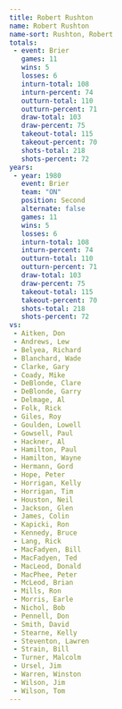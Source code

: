 ```yaml
---
title: Robert Rushton
name: Robert Rushton
name-sort: Rushton, Robert
totals:
 - event: Brier
   games: 11
   wins: 5
   losses: 6
   inturn-total: 108
   inturn-percent: 74
   outturn-total: 110
   outturn-percent: 71
   draw-total: 103
   draw-percent: 75
   takeout-total: 115
   takeout-percent: 70
   shots-total: 218
   shots-percent: 72
years:
 - year: 1980
   event: Brier
   team: "ON"
   position: Second
   alternate: false
   games: 11
   wins: 5
   losses: 6
   inturn-total: 108
   inturn-percent: 74
   outturn-total: 110
   outturn-percent: 71
   draw-total: 103
   draw-percent: 75
   takeout-total: 115
   takeout-percent: 70
   shots-total: 218
   shots-percent: 72
vs:
 - Aitken, Don
 - Andrews, Lew
 - Belyea, Richard
 - Blanchard, Wade
 - Clarke, Gary
 - Coady, Mike
 - DeBlonde, Clare
 - DeBlonde, Garry
 - Delmage, Al
 - Folk, Rick
 - Giles, Roy
 - Goulden, Lowell
 - Gowsell, Paul
 - Hackner, Al
 - Hamilton, Paul
 - Hamilton, Wayne
 - Hermann, Gord
 - Hope, Peter
 - Horrigan, Kelly
 - Horrigan, Tim
 - Houston, Neil
 - Jackson, Glen
 - James, Colin
 - Kapicki, Ron
 - Kennedy, Bruce
 - Lang, Rick
 - MacFadyen, Bill
 - MacFadyen, Ted
 - MacLeod, Donald
 - MacPhee, Peter
 - McLeod, Brian
 - Mills, Ron
 - Morris, Earle
 - Nichol, Bob
 - Pennell, Don
 - Smith, David
 - Stearne, Kelly
 - Steventon, Lawren
 - Strain, Bill
 - Turner, Malcolm
 - Ursel, Jim
 - Warren, Winston
 - Wilson, Jim
 - Wilson, Tom
---
```

